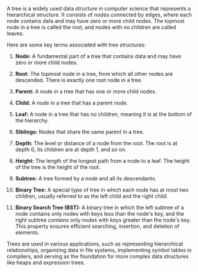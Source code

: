A tree is a widely used data structure in computer science that represents a hierarchical structure. It consists of nodes connected by edges, where each node contains data and may have zero or more child nodes. The topmost node in a tree is called the root, and nodes with no children are called leaves.

Here are some key terms associated with tree structures:

1. **Node:** A fundamental part of a tree that contains data and may have zero or more child nodes.

2. **Root:** The topmost node in a tree, from which all other nodes are descended. There is exactly one root node in a tree.

3. **Parent:** A node in a tree that has one or more child nodes.

4. **Child:** A node in a tree that has a parent node.

5. **Leaf:** A node in a tree that has no children, meaning it is at the bottom of the hierarchy.

6. **Siblings:** Nodes that share the same parent in a tree.

7. **Depth:** The level or distance of a node from the root. The root is at depth 0, its children are at depth 1, and so on.

8. **Height:** The length of the longest path from a node to a leaf. The height of the tree is the height of the root.

9. **Subtree:** A tree formed by a node and all its descendants.

10. **Binary Tree:** A special type of tree in which each node has at most two children, usually referred to as the left child and the right child.

11. **Binary Search Tree (BST):** A binary tree in which the left subtree of a node contains only nodes with keys less than the node's key, and the right subtree contains only nodes with keys greater than the node's key. This property ensures efficient searching, insertion, and deletion of elements.

Trees are used in various applications, such as representing hierarchical relationships, organizing data in file systems, implementing symbol tables in compilers, and serving as the foundation for more complex data structures like heaps and expression trees.
